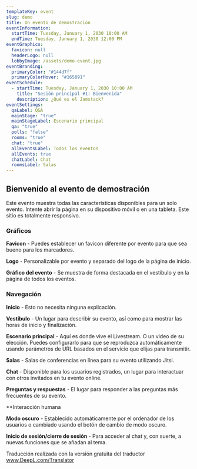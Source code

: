 ```yaml
---
templateKey: event
slug: demo
title: Un evento de demostración
eventInformation:
  startTime: Tuesday, January 1, 2030 10:00 AM
  endTime: Tuesday, January 1, 2030 12:00 PM
eventGraphics:
  favicon: null
  headerLogo: null
  lobbyImage: /assets/demo-event.jpg
eventBranding:
  primaryColor: "#144d7f"
  primaryColorHover: "#165891"
eventSchedule:
  - startTime: Tuesday, January 1, 2030 10:00 AM
    title: "Sesión principal #1: Bienvenida"
    description: ¿Qué es el Jamstack?
eventSettings:
  qaLabel: Q&A
  mainStage: "true"
  mainStageLabel: Escenario principal
  qa: "true"
  polls: "false"
  rooms: "true"
  chat: "true"
  allEventsLabel: Todos los eventos
  allEvents: true
  chatLabel: Chat
  roomsLabel: Salas
---
```


## Bienvenido al evento de demostración

Este evento muestra todas las características disponibles para un solo evento. Intente abrir la página en su dispositivo móvil o en una tableta. Este sitio es totalmente responsivo.

### Gráficos

**Favicon** - Puedes establecer un favicon diferente por evento para que sea bueno para los marcadores.

**Logo** - Personalizable por evento y separado del logo de la página de inicio.

**Gráfico del evento** - Se muestra de forma destacada en el vestíbulo y en la página de todos los eventos.

### Navegación

**Inicio** - Esto no necesita ninguna explicación.

**Vestíbulo** - Un lugar para describir su evento, así como para mostrar las horas de inicio y finalización.

**Escenario principal** - Aquí es donde vive el Livestream. O un video de su elección. Puedes configurarlo para que se reproduzca automáticamente usando parámetros de URL basados en el servicio que elijas para transmitir.

**Salas** - Salas de conferencias en línea para su evento utilizando Jitsi.

**Chat** - Disponible para los usuarios registrados, un lugar para interactuar con otros invitados en tu evento online.

**Preguntas y respuestas** - El lugar para responder a las preguntas más frecuentes de su evento.

\*\*Interacción humana

**Modo oscuro** - Establecido automáticamente por el ordenador de los usuarios o cambiado usando el botón de cambio de modo oscuro.

**Inicio de sesión/cierre de sesión** - Para acceder al chat y, con suerte, a nuevas funciones que se añadan al tema.

Traducción realizada con la versión gratuita del traductor www.DeepL.com/Translator
